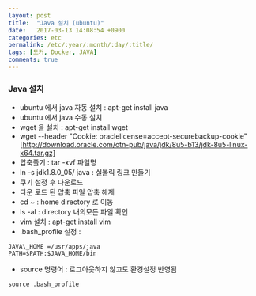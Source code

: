 ```yaml
---
layout: post
title:  "Java 설치 (ubuntu)"
date:   2017-03-13 14:08:54 +0900
categories: etc
permalink: /etc/:year/:month/:day/:title/
tags: [도커, Docker, JAVA]
comments: true
---
```

### Java 설치
- ubuntu 에서 java 자동 설치 : apt-get install java
- ubuntu 에서 java 수동 설치
- wget 을 설치 : apt-get install wget
- wget --header "Cookie: oraclelicense=accept-securebackup-cookie" [http://download.oracle.com/otn-pub/java/jdk/8u5-b13/jdk-8u5-linux-x64.tar.gz]
- 압축풀기 : tar -xvf 파일명
- ln -s jdk1.8.0\_05/ java : 실볼릭 링크 만들기
- 쿠기 설정 후 다운로드
- 다운 로드 된 압축 파일 압축 해제
- cd \~ : home directory 로 이동
- ls -al : directory 내의모든 파일 확인
- vim 설치 : apt-get install vim
- .bash_profile 설정 :
```
JAVA\_HOME =/usr/apps/java
PATH=$PATH:$JAVA_HOME/bin
```
- source 명령어 : 로그아웃하지 않고도 환경설정 반영됨
```
source .bash_profile
```
